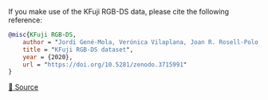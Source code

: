If you make use of the KFuji RGB-DS data, please cite the following reference:

```bibtex
@misc{KFuji RGB-DS,
	author = "Jordi Gené-Mola, Verónica Vilaplana, Joan R. Rosell-Polo, Josep-Ramon Morros, Javier Ruiz-Hidalgo, & Eduard Gregorio",
	title = "KFuji RGB-DS dataset",
	year = {2020},
	url = "https://doi.org/10.5281/zenodo.3715991"
}
```

[🔗 Source](https://zenodo.org/record/3715991#.YguSZnVBzmg)
